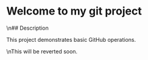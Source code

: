 # Welcome to my git project

\n## Description

This project demonstrates basic GitHub operations.

\nThis will be reverted soon.


